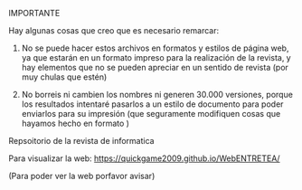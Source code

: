 IMPORTANTE

Hay algunas cosas que creo que es necesario remarcar:

1) No se puede hacer estos archivos en formatos y estilos de página web, ya que estarán en un formato impreso para la realización de la revista, y hay elementos que no se pueden apreciar en un sentido de revista (por muy chulas que estén)

2) No borreis ni cambien los nombres ni generen 30.000 versiones, porque los resultados intentaré pasarlos a un estilo de documento para poder enviarlos para su impresión (que seguramente modifiquen cosas que hayamos hecho en formato )

Repsoitorio de la revista de informatica

Para visualizar la web:
https://quickgame2009.github.io/WebENTRETEA/

(Para poder ver la web porfavor avisar)
